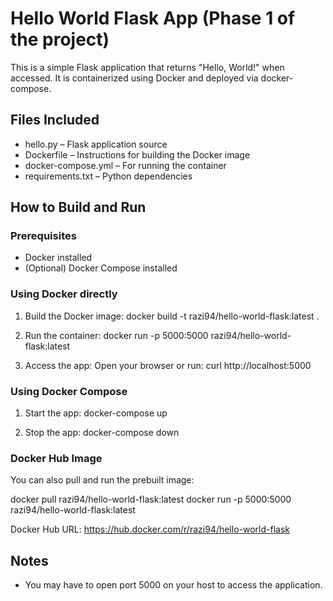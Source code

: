 # Hello World Flask App (Phase 1 of the project)

This is a simple Flask application that returns "Hello, World!" when accessed. It is containerized using Docker and deployed via docker-compose.

## Files Included
- hello.py – Flask application source
- Dockerfile – Instructions for building the Docker image
- docker-compose.yml – For running the container
- requirements.txt – Python dependencies

## How to Build and Run

### Prerequisites
- Docker installed
- (Optional) Docker Compose installed

### Using Docker directly

1. Build the Docker image:
   docker build -t razi94/hello-world-flask:latest .

2. Run the container:
   docker run -p 5000:5000 razi94/hello-world-flask:latest

3. Access the app:
   Open your browser or run:
   curl http://localhost:5000

### Using Docker Compose

1. Start the app:
   docker-compose up

2. Stop the app:
   docker-compose down

### Docker Hub Image

You can also pull and run the prebuilt image:

docker pull razi94/hello-world-flask:latest
docker run -p 5000:5000 razi94/hello-world-flask:latest

Docker Hub URL: https://hub.docker.com/r/razi94/hello-world-flask

## Notes

- You may have to open port 5000 on your host to access the application. 
